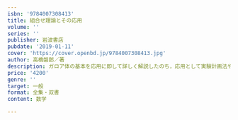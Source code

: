 ```yaml
---
isbn: '9784007308413'
title: 組合せ理論とその応用
volume: ''
series: ''
publisher: 岩波書店
pubdate: '2019-01-11'
cover: 'https://cover.openbd.jp/9784007308413.jpg'
author: 高橋磐郎／著
description: ガロア体の基本を応用に即して詳しく解説したのち，応用として実験計画法や誤り訂正符号，組合せ回路まで扱う．
price: '4200'
genre: ''
target: 一般
format: 全集・双書
content: 数学

---
```

